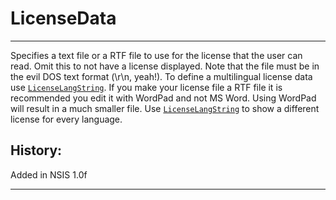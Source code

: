 # LicenseData

---

Specifies a text file or a RTF file to use for the license that the user can read. Omit this to not have a license displayed. Note that the file must be in the evil DOS text format (\r\n, yeah!). To define a multilingual license data use [`LicenseLangString`][1].
If you make your license file a RTF file it is recommended you edit it with WordPad and not MS Word. Using WordPad will result in a much smaller file.
Use [`LicenseLangString`][1] to show a different license for every language.

## History:

Added in NSIS 1.0f

---

[1]: LicenseLangString.md